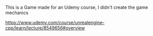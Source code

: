 This is a Game made for an Udemy course, I didn't create the game mechanics

https://www.udemy.com/course/unrealengine-cpp/learn/lecture/8549656#overview

